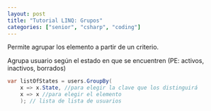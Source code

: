 ```yaml
---
layout: post
title: "Tutorial LINQ: Grupos"
categories: ["senior", "csharp", "coding"]
---
```


Permite agrupar los elemento a partir<!--more--> de un criterio.

Agrupa usuario según el estado en que se encuentren (PE: activos, inactivos, borrados)

```csharp
var listOfStates = users.GroupBy(
    x => x.State, //para elegir la clave que los distinguirá
    x => x //para elegir el elemento
    ); // lista de lista de usuarios
```

